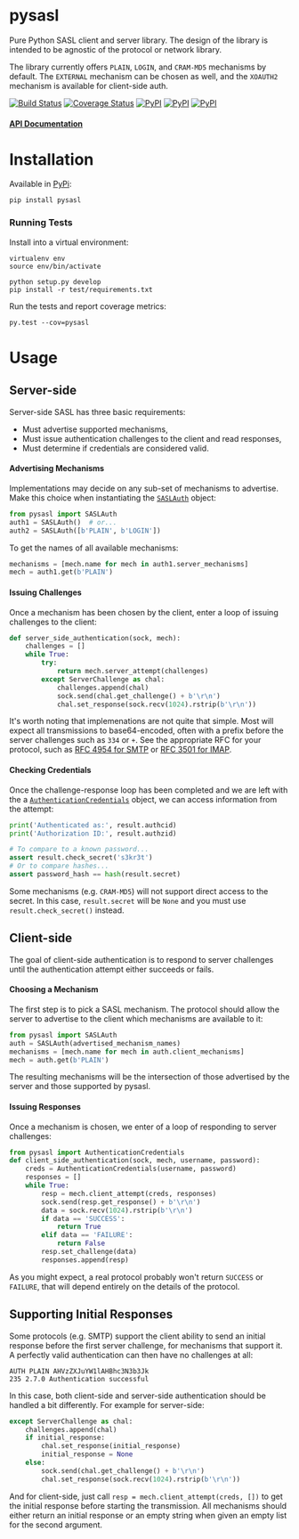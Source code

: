 pysasl
======

Pure Python SASL client and server library. The design of the library is
intended to be agnostic of the protocol or network library.

The library currently offers `PLAIN`, `LOGIN`, and `CRAM-MD5` mechanisms by
default. The `EXTERNAL` mechanism can be chosen as well, and the `XOAUTH2`
mechanism is available for client-side auth.

[![Build Status](https://travis-ci.org/icgood/pysasl.svg)](https://travis-ci.org/icgood/pysasl)
[![Coverage Status](https://coveralls.io/repos/icgood/pysasl/badge.svg?branch=master)](https://coveralls.io/r/icgood/pysasl?branch=master)
[![PyPI](https://img.shields.io/pypi/v/pysasl.svg)](https://pypi.python.org/pypi/pysasl)
[![PyPI](https://img.shields.io/pypi/pyversions/pysasl.svg)](https://pypi.python.org/pypi/pysasl)
[![PyPI](https://img.shields.io/pypi/l/pysasl.svg)](https://pypi.python.org/pypi/pysasl)

#### [API Documentation](http://pysasl.readthedocs.org/)

Installation
============

Available in [PyPi](https://pypi.python.org/):

```
pip install pysasl
```

### Running Tests

Install into a virtual environment:

```
virtualenv env
source env/bin/activate

python setup.py develop
pip install -r test/requirements.txt
```

Run the tests and report coverage metrics:

```
py.test --cov=pysasl
```

Usage
=====

## Server-side

Server-side SASL has three basic requirements:

* Must advertise supported mechanisms,
* Must issue authentication challenges to the client and read responses,
* Must determine if credentials are considered valid.

#### Advertising Mechanisms

Implementations may decide on any sub-set of mechanisms to advertise. Make this
choice when instantiating the [`SASLAuth`][1] object:

```python
from pysasl import SASLAuth
auth1 = SASLAuth()  # or...
auth2 = SASLAuth([b'PLAIN', b'LOGIN'])
```

To get the names of all available mechanisms:

```python
mechanisms = [mech.name for mech in auth1.server_mechanisms]
mech = auth1.get(b'PLAIN')
```

#### Issuing Challenges

Once a mechanism has been chosen by the client, enter a loop of issuing
challenges to the client:

```python
def server_side_authentication(sock, mech):
    challenges = []
    while True:
        try:
            return mech.server_attempt(challenges)
        except ServerChallenge as chal:
            challenges.append(chal)
            sock.send(chal.get_challenge() + b'\r\n')
            chal.set_response(sock.recv(1024).rstrip(b'\r\n'))
```

It's worth noting that implemenations are not quite that simple. Most will
expect all transmissions to base64-encoded, often with a prefix before the
server challenges such as `334` or `+`. See the appropriate RFC for your
protocol, such as [RFC 4954 for SMTP][3] or [RFC 3501 for IMAP][4].

#### Checking Credentials

Once the challenge-response loop has been completed and we are left with the
a [`AuthenticationCredentials`][2] object, we can access information from the
attempt:

```python
print('Authenticated as:', result.authcid)
print('Authorization ID:', result.authzid)

# To compare to a known password...
assert result.check_secret('s3kr3t')
# Or to compare hashes...
assert password_hash == hash(result.secret)
```

Some mechanisms (e.g. `CRAM-MD5`) will not support direct access to the secret.
In this case, `result.secret` will be `None` and you must use
`result.check_secret()` instead.

## Client-side

The goal of client-side authentication is to respond to server challenges until
the authentication attempt either succeeds or fails.

#### Choosing a Mechanism

The first step is to pick a SASL mechanism. The protocol should allow the server
to advertise to the client which mechanisms are available to it:

```python
from pysasl import SASLAuth
auth = SASLAuth(advertised_mechanism_names)
mechanisms = [mech.name for mech in auth.client_mechanisms]
mech = auth.get(b'PLAIN')
```

The resulting mechanisms will be the intersection of those advertised by the
server and those supported by pysasl.

#### Issuing Responses

Once a mechanism is chosen, we enter of a loop of responding to server
challenges:

```python
from pysasl import AuthenticationCredentials
def client_side_authentication(sock, mech, username, password):
    creds = AuthenticationCredentials(username, password)
    responses = []
    while True:
        resp = mech.client_attempt(creds, responses)
        sock.send(resp.get_response() + b'\r\n')
        data = sock.recv(1024).rstrip(b'\r\n')
        if data == 'SUCCESS':
            return True
        elif data == 'FAILURE':
            return False
        resp.set_challenge(data)
        responses.append(resp)
```

As you might expect, a real protocol probably won't return `SUCCESS` or
`FAILURE`, that will depend entirely on the details of the protocol.

## Supporting Initial Responses

Some protocols (e.g. SMTP) support the client ability to send an initial
response before the first server challenge, for mechanisms that support it.
A perfectly valid authentication can then have no challenges at all:

```
AUTH PLAIN AHVzZXJuYW1lAHBhc3N3b3Jk
235 2.7.0 Authentication successful
```

In this case, both client-side and server-side authentication should be
handled a bit differently. For example for server-side:

```python
except ServerChallenge as chal:
    challenges.append(chal)
    if initial_response:
        chal.set_response(initial_response)
        initial_response = None
    else:
        sock.send(chal.get_challenge() + b'\r\n')
        chal.set_response(sock.recv(1024).rstrip(b'\r\n'))
```

And for client-side, just call `resp = mech.client_attempt(creds, [])`
to get the initial response before starting the transmission. All
mechanisms should either return an initial response or an empty string
when given an empty list for the second argument.

[1]: http://pysasl.readthedocs.org/en/latest/#pysasl.SASLAuth
[2]: http://pysasl.readthedocs.org/en/latest/#pysasl.AuthenticationCredentials
[3]: https://tools.ietf.org/html/rfc4954
[4]: https://tools.ietf.org/html/rfc3501#section-6.2.2
